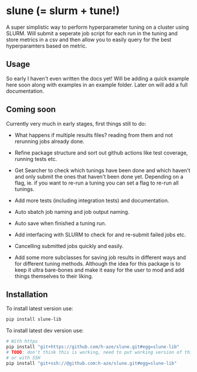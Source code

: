 # slune (= slurm + tune!)
A super simplistic way to perform hyperparameter tuning on a cluster using SLURM. Will submit a seperate job script for each run in the tuning and store metrics in a csv and then allow you to easily query for the best hyperparamters based on metric.

## Usage
So early I haven't even written the docs yet! Will be adding a quick example here soon along with examples in an example folder. Later on will add a full documentation.

## Coming soon
Currently very much in early stages, first things still to do:
- What happens if multiple results files? reading from them and not rerunning jobs already done.

- Refine package structure and sort out github actions like test coverage, running tests etc.
- Get Searcher to check which tunings have been done and which haven't and only submit the ones that haven't been done yet. Depending on a flag, ie. if you want to re-run a tuning you can set a flag to re-run all tunings.
- Add more tests (including integration tests) and documentation.
- Auto sbatch job naming and job output naming.
- Auto save when finished a tuning run.
- Add interfacing with SLURM to check for and re-submit failed jobs etc. 
- Cancelling submitted jobs quickly and easily.
- Add some more subclasses for saving job results in different ways and for different tuning methods. 
Although the idea for this package is to keep it ultra bare-bones and make it easy for the user to mod and add things themselves to their liking.

## Installation
To install latest version use:
```bash
pip install slune-lib
```
To install latest dev version use:
```bash
# With https
pip install "git+https://github.com/h-aze/slune.git#egg=slune-lib"
# TODO: don't think this is working, need to put working version of this
# or with SSH
pip install "git+ssh://@github.com:h-aze/slune.git#egg=slune-lib"
```